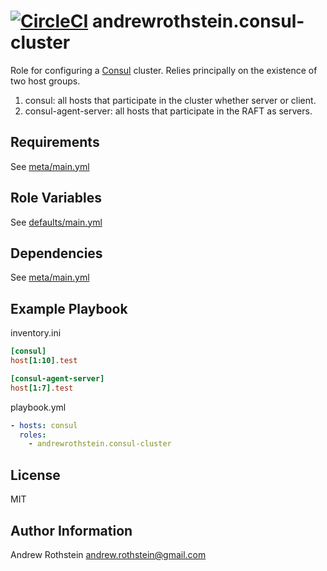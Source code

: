 [![CircleCI](https://circleci.com/gh/andrewrothstein/ansible-consul-cluster.svg?style=svg)](https://circleci.com/gh/andrewrothstein/ansible-consul-cluster)
andrewrothstein.consul-cluster
==============================

Role for configuring a [Consul](https://www.consul.io/) cluster. Relies principally on the existence of two host groups.

1. consul: all hosts that participate in the cluster whether server or client.
2. consul-agent-server: all hosts that participate in the RAFT as servers.

Requirements
------------

See [meta/main.yml](meta/main.yml)

Role Variables
--------------

See [defaults/main.yml](defaults/main.yml)

Dependencies
------------

See [meta/main.yml](meta/main.yml)

Example Playbook
----------------

inventory.ini
```ini
[consul]
host[1:10].test

[consul-agent-server]
host[1:7].test
```

playbook.yml
```yml
- hosts: consul
  roles:
    - andrewrothstein.consul-cluster
```

License
-------

MIT

Author Information
------------------

Andrew Rothstein <andrew.rothstein@gmail.com>
